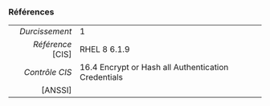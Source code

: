 ### Références

|                 |    |
|----------------:|:---|
|   *Durcissement*| 1 |
|*Référence* [CIS]| RHEL 8 6.1.9 |
|   *Contrôle CIS*| 16.4 Encrypt or Hash all Authentication Credentials |
|          [ANSSI]|  |
